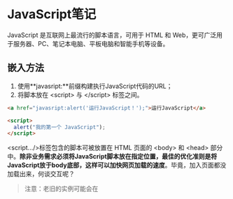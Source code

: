 # JavaScript笔记

JavaScript 是互联网上最流行的脚本语言，可用于 HTML 和 Web，更可广泛用于服务器、PC、笔记本电脑、平板电脑和智能手机等设备。

## 嵌入方法

1. 使用**javasript:**前缀构建执行JavaScript代码的URL；
2. 将脚本放在 \<script> 与 \</script> 标签之间。

```html
<a href="javasript:alert('运行JavaScript！');">运行JavaScript</a>

<script> 
  alert("我的第一个 JavaScript");
</script>
```

\<script.../>标签包含的脚本可被放置在 HTML 页面的 \<body> 和 \<head> 部分中。**除非业务需求必须将JavaScript脚本放在指定位置，最佳的优化准则是将JavaScript放于body底部，这样可以加快网页加载的速度**。毕竟，加入页面都没加载出来，何谈交互呢？

> 注意：老旧的实例可能会在 <script> 标签中使用 type="text/javascript"。现在已经不必这样做了。JavaScript 是所有现代浏览器以及 HTML5 中的默认脚本语言。

## 显示数据

JavaScript 可以通过不同的方式来输出数据：

### 使用 **window.alert()** 弹出警告框

```html
<!DOCTYPE html>
<html>
<body>

<h1>我的第一个页面</h1>
<p>我的第一个段落。</p>

<script>
window.alert(5 + 6);
</script>

</body>
</html>
```

使用 document.write() 方法将内容写到 HTML 文档中

使用 **innerHTML** 写入到 HTML 元素

```html
<!DOCTYPE html>
<html>
<body>

<h1>我的第一个 Web 页面</h1>

<p id="demo">我的第一个段落</p>

<script>
document.getElementById("demo").innerHTML = "段落已修改。";
</script>

</body>
</html>
```



使用 **console.log()** 写入到浏览器的控制台

## 变量

JavaScript是弱类型的语言，**使用变量之前无须定义，想使用某个变量直接使用即可**。

### 定义变量

**隐式定义变量**：**直接给某个变量名赋值**。如：

```html
<script type="text/javascript"> 
   // 隐式定义变量a 
   a = "Hello JavaSricpt!"; 
   // 使用警告对话框输出a的值 
   alert(a); 
</script>
```

**显示定义变量**：**使用var关键字显式定义变量**。**显式定义变量时如果不为其指定初始值，则该变量的类型是不确定的，第一次给变量赋值后变量的类型才确定下来，使用过程中该变量的值也可以随意改变**。如：

```html
<script type="text/javascript">
	//显式声明变量a
	var a ;
	//给变量a赋值，赋值后a的数据类型为布尔型
	a = true;
	//使用警告对话框输出a的值
	alert(a);
</script>
```

> 注意：**JavaScript变量是区分大小写的**。

### 变量分类

- **全局变量：方法外定义的变量，整个JavaScript中有效**；
- **局部变量：方法里定义的变量，整个方法中有效**。

### 使用变量

**如果局部变量与全局变量同名，则局部变量会覆盖全局变量，且全局变量的作用范围对于执行HTML事件处理同样有效**。

```html
<!DOCTYPE html>
<html>
<head>
	<meta name="author" content="Yeeku.H.Lee(CrazyIt.org)" />
	<meta http-equiv="Content-Type" content="text/html; charset=GBK" />
	<title> 事件处理中的局部变量和全局变量 </title>
	<script type="text/javascript">
		//定义全局变量
		var x="全局变量";
	</script>
</head>
<body>
	<!-- 在onclick事件中重新定义了x局部变量变量 -->
	<input type="button" value="局部变量" 
           onclick="var x='局部变量'; alert('输出x局部变量的值：' + x);"/>
	<!-- 直接输出全局变量x的值 -->
	<input type="button" value="全局变量 "
           onclick="alert('输出x全局变量的值： ' + x);" />
</body>
</html>
```

定义变量时使用var和不使用var是有区别的。下面的两个实例只差一个var关键字但结果却大不相同：

```html
<script type="text/javascript">
	// 定义全局变量
	var scope = "全局变量";
	function test() {
		// 局部变量scope定义在后面，那么全局变量被局部变量覆盖
		// 而下行的scope局部变量尚未赋值，故此处输出undefined
		document.writeln(scope + "<br />");
		// 定义scope的局部变量，其作用范围为整个函数内
		var scope = "局部变量";
		// 再次输出scope的值为“局部变量”
		document.writeln(scope + "<br />");
	}
	test();
</script>
```

```html
<script type="text/javascript">
	// 定义全局变量
	var scope = "全局变量";
	function test() {
		// 在该方法内找不到scope的定义，
      	// 所以这里的scope没有被覆盖，是全局变量
      	// 故此处输出“全局变量”
      	document.writeln(scope + "<br />");
		// 再次为全局变量赋值
		scope = "局部变量";
		// 再次输出scope的值为新赋的值“局部变量”
		document.writeln(scope + "<br />");
	}
	test();
</script>
```

**JavaScript中变量没有块的范围，即代码块中的变量出了代码块依旧可用**。如：

```html
<script type="text/javascript">
	function test(o){
		// 定义变量i，变量i的作用范围是整个函数
		var i = 0;
		if (typeof o == "object") {
			// 定义变量j，变量j的作用范围是整个函数内，而不仅仅是在if块内。
			var j = 5;
			for(var k = 0; k < 10; k++) {
				// 因为JavaScript没有代码块范围
				// 所以k的作用范围是整个函数内，而不是循环体内
				document.write(k);
			}
		}
		// 即使出了循环体，k的值依然存在
		// 下面输出“10 5”
		alert(k + " " + j);
	}
	test(document);
</script>
```

## 基本数据类型

JavaScript基本数据类型如下：

- 数值型(Number)
- 字符串类型（String）
- 布尔(Boolean)
- 未定义（Undefined）和空（Null）

JavaScript 拥有**动态类型**。这意味着**相同的变量可用作不同的类型**。如：

```javascript
var x;               // x 为 undefined
var x = 5;           // 现在 x 为数字
var x = "John";      // 现在 x 为字符串
```

### 数值类型

JavaScript的数值类型**包括所有整数值和浮点值**。

- 支持科学计数法，用于表示极大或极小的数字。形如“5E2”或“3e8”，e和E不区分大小写；
- 小数可以省略小数点前的0：如0.314可以写成“.314”；
- JavaScript支持八进制（以0开头，慎用，不是所有浏览器都支持八进制）和十六进制（以0x或0X开头）。

JavaScript的特殊数值有三个：最大数值、最小数值、Infinity、-Infinity和NaN。这些特殊值可通过JavaScript提供的内嵌类Number来访问：

- Number.MAX_VALUE
- Number.MIN_VALUE
- Number.POSITIVE_INFINITY
- Number.NEGTIVE_INFINITY
- Number.NaN

当数值变量超出其表数范围时会出现Infinity（正无穷大，可以由正数除以0得到），-Infinity（负无穷大，可以由负数除以0得到） ，NaN（Not a number，表示非数，可以通过0/0得到）。特殊值得使用注意以下几点：

- Infinity和-Infinity 与其他任何数值进行运算时，整个算术表达式将会变成NaN，Infinity和-Infinity运算的结果也是NaN；
- Infinity和Infinity总是相等的，-Infinity和-Infinity也总是相等的，不管他们的实际值是多少；
- NaN和任何数都不相等，包括它自己，JavaScript提供了isNaN()函数来判断一个数是否为NaN。

```html
<script type="text/javascript">
	// 定义y为JavaScript支持的最小数值
	var y = -1.7976931348623157e308;
  	// 再次减少y的值
	y = y - 1e292;
	// y的值输出为-Infinity
	alert(y);
	// Infinity、-Infinity和任何数运算都是NaN
	alert(y + 3E3000);
	// 定义a为Infinity
	a = Number.POSITIVE_INFINITY;
	// 定义b为-Infinity
	b = Number.NEGATIVE_INFINITY;
	// Infinity和-Infinity运算也是NaN
	alert(a + b);
  	// 定义x的值为NaN
	var x = 0 / 0; 
	// 两个NaN是不相等的
	if (x != x) {
		alert("NaN不等于NaN");
	}
	// 调用isNaN判断变量
	if (isNaN(x)) {
		alert("x是一个NaN");
	}
</script>
```

> 注意：JavaScript中的浮点值计算存在丢失精度的问题，其他编程语言也是这样。建议比较计算后的浮点数大小时使用**差值比较法**。

### 字符串类型

JavaScript**通过内建类String来表示和操作字符串。字符串一般为使用单引号或双引号括起来的文本，包括单个字符**。String类常用的方法如下：

- String()：构建一个字符串；
- charAt()：返回指定索引处的值；
- charCodeAt()：返回指定索引处的Unicode值；
- length：长度属性，为一个整数值；
- toUpCase()：全部转为大写；
- toLowerCase()：全部转为小写；
- fromCharCode()：**静态方法，通过String类调用**。将一系列Unicode值转换为字符串；
- indexOf(searchString [, startIndex])：返回特定字符串的第一次出现的索引位置；
- lastIndexOf(searchString [, startIndex])：返回特定字符串最后一次出现的位置；
- subString（from [, to]）：返回该字符串的某个子字符串（包前不包后）；
- slice()：同subString()方法，但支持负参数（负数表示从最右边开始，最右边初始索引为-1）；
- search()：使用正则表达式搜索目标子字符串。返回匹配字符串索引的整数值或-1；
- match()：使用正则表达式搜索目标子字符串。返回所有匹配的子字符串构成的数组或null，通过在正则表达式末尾加字符“g”表示支持全局匹配；
- concat()：将多个字符串拼接成一个字符串；
- replace()：将字符串中的某个子字符串以特定字符串替换。支持正则表达式。

```html
<script type="text/javascript">
	// 定义字符串s的值
	var s = "abfd--abc@d.comcdefg";
	// 从s中匹配正则表达式
	a = s.search(/[a-z]+@d.[a-zA-Z]{2}m/);
	// 定义字符串变量str
	var str = "1dfd2dfs3df5";
	// 查找字符串中所有单个的数值
	var b = str.match(/\d/g);
	// 输出a和b的值
	alert(a + "\n" + b);
</script>
```

> 注意：
>
> - 字符串的比较通过==即可，不用使用equals()方法；
> - JavaScript中的**正则表达式必须放在两个“/”之间，外面不用加引号**。

### 布尔类型

布尔类型只能有两个值：true 或 false。布尔常用在条件测试中。

### Undefined 和 Null

**Undefined 这个值表示变量不含有值。而null可以用来赋值给某个变量从而将该变量的值清空**。

## 复合类型

### 对象

对象是**一系列命名变量和函数的组合**。其中命名变量的类型既可以是基本数据类型，也可以是复合类型，**命名变量称为属性，对象中的函数称为方法，对象通过“.”来访问属性和方法**。

JavaScript是**基于对象**的，包含以下内置对象：

- Object：对象类；
- Array：数组类；
- Date：日期类；
- Error：错误类；
- Function：函数类；
- Math：数学类。该对象包含许多算术运算的方法；
- Number：数值类；String：字符串类。

### 数组

定义有三种形式：

```javascript
var a = [3, 5, 23];
var b =[];
var c = new Array();
```

JavaScript**数组包含一个length属性**，JavaScript中数组索引从0开始。**JavaScript中数组元素可以为不同类型，数组长度也可以随时变化**。另外，JavaScript中**访问数组元素不会发生越界错误，越界值为undefined**。

### 函数

**函数是JavaScript中的另一种复合类型，可以独立存在**。后面详细介绍函数。函数**使用function关键字声明**，可以包含一段可执行代码，也可以接收调用者作为参数，**参数列表不需要类型声明、也不需要声明返回值的类型**。如：

```javascript
function functionName(param1, param2,...) {
  // 可执行代码
}
```

由于不用指定参数类型，**为了避免传入错误类型的参数，应使用typeof运算符判断一个变量的类型，该运算符返回描述变量的类型的字符串。typeof也可以当成函数使用，如typeof(a)**。如：

```javascript
function judgeAge(age) {
    // 要求age参数必须为数值
    if (typeof age == "number") {
        if(age > 60) {
            alert("老人");
        }
    }
}
```

## 运算符

JavaScript的运算符多数与Java相同，也有一些特殊的运算符：

- typeof运算符和instanceof运算符，两者功能类似；
- 逗号运算符：作为多个表达式的分隔符，返回最右边的表达式的值；
- void运算符：强制不返回任何值。

```html
<script type="text/javascript">
	// 声明变量a,b,c,d。
	var a , b , c , d;
	// 虽然最右边的表达式为56，
	// 但由于使用了void强制取消返回值，因此a的值为undefined。
	a = void(b = 5, c = 7, d = 56);
	// 输出：a = undefined b = 5 c = 7 d =  56
	document.write('a = ' + a + ' b = ' + b + ' c = ' + c + ' d = ' + d);
  	// 如果上面不使用void运算符
	// 则输出：a = 56 b = 5 c = 7 d =  56
</script>
```

## 语句

JavaScript中有些语句与Java不同。

### 异常语句

JavaScript中的**所有异常都是Error对象，Error对象总是通过throw关键字手动抛出**：

```javascript
throw new Error(errorString);
```

一旦出现异常，立即寻找对应的try-catch块来捕获异常，如果没有对应的异常捕捉块，则异常会传给浏览器，程序非正常终止。如Java类似，**JavaScript的try-catch块后面也可以添加finally块，一旦指定finally块，finally块总会获得执行的机会**。如：

```html
<script type="text/javascript">
	try	{
		for (var i = 0 ; i < 10 ; i++){
			// 在页面输出i值
			document.writeln(i + '<br />');
			// 当i大于4时，抛出异常
			if (i > 4) 
				throw new Error('用户自定义错误');
		}
	}
	// 如果try块中的代码出现异常，自动跳转到catch块执行
	catch (e){
		document.writeln('系统出现异常' + e.message + '<br/>');
	}
	// finally块的代码总可以获得执行的机会
	finally	{
		document.writeln('系统的finally块');
	}
</script>
```

> 注意：
>
> - JavaScript中的异常机制中**不用在函数声明时抛出异常，故没有throws关键字**；
> - try块后**最多只能由一个catch块**；
> - **通过异常对象的message属性即可访问异常对象的描述信息**。

### with语句

with语句主要用于避免多次重复输入同一个对象。with语句语法如下：

```javascript
with(object) {
  // 不含调用者（object）的多条执行语句
}
```

```javascript
document.writeln("Hello<br />");
document.writeln("World<br />");
document.writeln("JavaScript<br />");
```

上面的一段JavaScript代码与下面的with语句效果相同：

```javascript
with(document) {
  writeln("Hello<br />");
  writeln("World<br />");
  writeln("JavaScript<br />");
}
```

## 流程控制

JavaScript的流程控制与Java等语言基本相同，包括if、switch、while、do-while、for等循环体，以及可结合标签的break、continue跳转关键字。

相比Java等语言，**JavaScript有一种for-in循环，主要用于遍历数组中的所有元素，遍历对象中的所有属性**。语法如下：

```javascript
for (index in object) {
  statement...
}
```

遍历数组时循环计数器是数组的索引值：

```html
<script type="text/javascript">
	// 定义数组
	var a = ['hello' , 'javascript' , 'world'];
	// 遍历数组的每个元素
	for (str in a)
		document.writeln('索引' + str + '的值是:' + a[str] + "<br />" );
</script>
```

输出结果如下：

```shell
索引0的值是:hello
索引1的值是:javascript
索引2的值是:world
```

遍历对象时，循环计数器是该对象的属性值：

```html
<script type="text/javascript">
	// 在页面输出静态文本
	document.write("<h1>Navigator对象的全部属性如下：</h1>");
	// 遍历navigator对象的所有属性
	for (propName in navigator)	{
		// 输出navigator对象的所有属性名，以及对应的属性值
		document.write('属性' + propName + '的值是：' + navigator[propName]);
		document.write("<br />");
	}
</script>
```

输出如下：

```shell
Navigator对象的全部属性如下：
属性temporaryStorage的值是：[object DeprecatedStorageQuota]
属性persistentStorage的值是：[object DeprecatedStorageQuota]
属性vendorSub的值是：
...
```

## 函数

**JavaScript通过函数实现代码的复用，函数也是JavaScript的“一等公民’”，可以独立存在**。

### 定义函数的三种方式

#### 定义命名函数

定义命名函数语法如下：

```javascript
function functionName(parameter-list) {
  // 执行代码
}
```

定义并调用一个简单函数实的实例：

```html
<script type="text/javascript">
	hello('屌丝');
	// 定义函数hello，该函数需要一个参数
	function hello(name) {
		alert(name + "，你好");
	}
</script>
```

**在同一个<script.../>元素中，JavaScript允许先调用函数再定义该函数，但在不同<script.../>元素中，必须先定义函数，再调用函数，即在后面的<script.../>元素中可以使用前面<script.../>元素定义的函数**。

**函数可以有返回值（在函数体中通过return语句返回其返回值），也可以没有返回值。不管有没有返回值，函数声明中都没有返回类型**。

#### 定义匿名函数

JavaScript提供了另一种定义函数的方式——匿名函数，语法如下：

```javascript
function(parameter-list) {
  // 执行代码
};
```

定义匿名函数**无须指定函数名**，而是将**参数列表紧跟function关键字**，函数体后面还有一个**英文分号（;）**。

这种语法定义的函数，实际上也定义了一个函数对象（Function实例），接下来可以将这个对象赋值给另一个变量。如：

````html
<script type="text/javascript">
	var f = function(name) {
		document.writeln('匿名函数<br />');
		document.writeln('你好' + name);
	};
	f('屌丝');
</script>
````

**匿名函数的语法具有非常好的可读性，建议优先使用这种方式定义函数**。

#### 使用Function类匿名函数

JavaScript提供的**Function类也可以用来定义函数。Function类的构造器的参数个数不受限制，可以接受一系列字符参数，其中最后一个字符参数是函数的执行体，其中最后一个字符参数是执行体，执行体中的每条语句使用英文分号“;’”分隔，而前面的字符参数都是函数的参数**。如：

````html
<script type="text/javascript">
	// 定义匿名函数，并将函数赋给变量f
	var f = new Function('name', 
              	"document.writeln('Function定义的函数<br />');"	+ 
       			"document.writeln('你好' + name);");
	// 通过变量调用匿名函数
	f('屌丝');
</script>
````

这种语法的函数执行体阅读性很差，不建议使用。

### 局部函数

如局部变量一样，**定义在函数中的函数称为局部函数，局部函数不能在其外部函数之外调用，只有当其外部函数执行时，它才有被执行的机会**。实例如下：

```html
<script type="text/javascript">
	//定义全局函数
	function outer() {
		//定义第一个局部函数
		function inner1() {
			document.write("局部函数11111<br />");
		}
		//定义第二个局部函数
		function inner2() {
			document.write("局部函数22222<br />");  
		}
		document.write("开始测试局部函数...<br />");
		//在浏览器中调用第一个局部函数
		inner1();
		//在浏览器中调用第二个局部函数
		inner2();
		document.write("结束测试局部函数...<br />");
	}
	document.write("调用outer之前...<br />");
	//调用全局函数
	outer();
	//在外部函数之外的地方调用局部函数会出错
	inner1();
	document.write("调用outer之后...<br />");
</script>
```

### 函数、方法。对象和类

在JavaScript中定义一个函数之后，可以得到以下4项：

- **函数**：就像Java的方法，函数可以被调用；
- **对象**：定义了一个函数，系统也会创建一个Function类的实例对象；
- **方法**：**定义了一个函数之后，该函数通常会附加给某个对象，作为该对象的方法。如果没有明确将该函数附加到哪个对象上，该函数会默认附加到window对象上，作为window对象的方法**；
- **类**：定义函数的同时也得到了一个与函数同名的类，该函数也是该类的唯一构造器。

定义函数之后，调用函数的方式有以下两种：

- 直接调用函数：这种方式总是返回函数中return语句的返回值，如果没有return语句，则直接调用函数就不返回任何值；
- **使用new关键字调用函数：这种方式调用函数总有一个返回值，返回值就是一个JavaScript对象**。

```html
<script type="text/javascript">
	// 定义了一个函数，该函数也是一个类
	function Person(name , age)	{
		// 将参数name的值赋给name属性
		this.name = name;
		// 将参数age的值赋给age属性
		this.age = age;
		// 为函数分配info方法，使用匿名函数来定义方法
		this.info = function() {
			document.writeln("我是：" + this.name + "<br />");
			document.writeln("我今年：" + this.age + "岁" + <br />");
		};
	}
	// 创建p对象
	var p = new Person('屌丝' , 29);
	// 执行info方法
	p.info();
</script>
```

### 函数的实例属性和类属性

JavaScript函数中除了局部变量，还有实例属性和类属性。

- 局部变量：在函数中通过var关键字或不加任何前缀来声明；
- **实例属性：在函数中以this前缀作为修饰**；
- **类属性：在函数中以函数名作为前缀修饰**。

实例属性和类属性是面向对象的概念。

- **实例属性属于单个对象，必须由对象来调用，而类属性属于类（即函数）本身，必须通过类来访问。通过对象访问类属性将返回undefined**；
- 同一个类（即函数）只占用一块内存，因此每个类属性将只占用一块内存。同一个类每创建一个对象，系统将为该对象的每个实例属性分配一块内存；
- JavaScript是一种动态语言，**可随时为对象增加属性和方法。当直接为对象的某个不存在的属性赋值时，即可视为给对象增加属性**。

```html
<script type="text/javascript">
	// 定义函数Person
	function Person(national, age) {
		// this修饰的变量为实例属性
		this.age = age;
		// Person修饰的变量为类属性
		Person.national =national;
		// 以var定义的变量为局部变量
		var bb = 0;
	}
	// 创建Person的第一个对象p1。国籍为中国，年纪为29
	var p1 = new Person('中国' , 29);
	document.writeln("创建第一个Person对象<br />");
	// 输出第一个对象p1的年纪和国籍
	document.writeln("p1的age属性为" + p1.age + "<br />");
	document.writeln("p1的national属性为" + p1.national + "<br />");
	document.writeln("通过Person访问静态national属性为" 
		+ Person.national + "<br />");
	// p1没有的bb属性，下面输出undefined
	document.writeln("p1的gender属性为" + p1.gender + "<br />");
  	// 为对象不存在的属性赋值，相当于为该对象增加这个属性
  	p1.gender = "male";
  	document.writeln("添加gender属性后，p1的gender属性为" + p1.gender + "<br />");
	// 创建Person的第二个对象p2
	var p2 = new Person('美国' , 32);
	document.writeln("创建两个Person对象之后<br />"); 
	// 再次输出p1的年纪和国籍
	document.writeln("p1的age属性为" + p1.age + "<br />");
	document.writeln("p1的national属性为" + p1.national + "<br />");
	// 输出p2的年纪和国籍
	document.writeln("p2的age属性为" + p2.age + "<br />");
	document.writeln("p2的national属性为" + p2.national + "<br />");
	// 通过类名访问类属性
	document.writeln("通过Person访问静态national属性为"
		+ Person.national + "<br />");
</script>
```

输出结果如下：

```shell
创建第一个Person对象
p1的age属性为29
p1的national属性为undefined
通过Person访问静态national属性为中国
p1的gender属性为undefined
添加gender属性后，p1的gender属性为male
创建两个Person对象之后
p1的age属性为29
p1的national属性为undefined
p2的age属性为32
p2的national属性为undefined
通过Person访问静态national属性为美国
```

### 调用函数的三种方式

#### 直接调用函数

直接调用函数直接以函数附加的对象作为调用者，在函数后的括号内传入参数来调用函数。这种调用最为常见和简单。如：

```javascript
window.alert("测试代码");
p.walk();
```

#### 以call()方法调用函数

有时候在调用函数时需要动态传入一个函数引用，这时候就需要使用call()方法来动态调用函数了。如：

```html
<script type="text/javascript">
	// 定义一个each函数
	var each = function(array , fn) {
		for(var index in array)	{
			// 以window为调用者来调用fn函数，
			// index、array[index]是传给fn函数的参数
			fn.call(null , index , array[index]);
		}
	}
	// 调用each函数，第一个参数是数组，第二个参数是函数
	each([4, 20 , 3] , function(index , ele) {
		document.write("第" + index + "个元素是：" + ele + "<br />");
	});
</script>
```

通过call()调用函数的语法如下：

```javascript
函数引用.call(调用者, 参数1, 参数2...);
```

上面的call()调用与直接调用的关系为：

```javascript
调用者.函数(参数1, 参数2...) = 函数引用.call(调用者, 参数1, 参数2...)
```

> 在JavaScript严格模式(strict mode)下, 在调用函数时第一个参数会成**this**的值， 即使该参数不是一个对象。在JavaScript非严格模式(non-strict mode)下, 如果第一个参数的值是null或undefined, 它将使用全局对象替代。

#### 以apply()方法调用函数

apply()方法与call()方法基本功能相似，区别如下：

- 通过call()调用函数时必须在括号中详细列出每个参数；
- 通过apply()动态地调用函数时，可以在括号以arguments来代表全部参数，arguments相当于一个数组。

```html
<script type="text/javascript">
	// 定义一个函数
	var myfun = function(a, b) {
		alert("a的值是：" + a + "\nb的值是：" + b);
	}
	// 以call()方法动态地调用函数
	myfun.call(window, 12, 23);
	var example = function(num1, num2) {
		// 直接用arguments代表调用example函数时传入的所有参数
		myfun.apply(this, arguments);
	}
	example(20, 40);
	// 为apply()动态调用传入数组
	myfun.apply(window, [12, 23]);
</script>
```

当函数没有被自身的对象调用时， this的值就会变成全局对象。在web浏览器中全局对象是浏览器窗口（window对象）。上面实例中example函数调用时没有指定对象，所以该实例中的this在调用时指的是window对象。

> 注意：使用window对象作为一个变量容易造成程序崩溃。

### 函数的独立性

**虽然可以将函数定义成某个类或某个对象的方法，但函数时JavaScript的“一等公民”，它永远是独立的。函数不会固定从属于某一个类或对象**。看下面的实例：

```html
<script type="text/javascript">
	function Person(name){
		this.name = name;
		// 定义一个info方法
		this.info = function(){
			alert("我的name是：" + this.name);
		}
	}
	var p = new Person("屌丝");
	// 调用p对象的info方法
	p.info();
	var name = "测试名称";
	// 以window对象作为调用者来调用p对象的info方法
	p.info.call(window);
</script>
```

控制台输出结果如下：

```shell
我的name是：屌丝
我的name是：测试名称
```

**函数（包括匿名的内嵌函数）从来不是依附于某个特定类或对象的，它可以被分离出来单独使用，也可以称为另一对象的函数**。所以当上面实例中info()方法的调用者为window时输出的是window的name变量的值（测试名称）。





















只能在 HTML 输出流中使用 **document.write**。 如果您在文档已加载后使用它（比如在函数中），会覆盖整个文档。